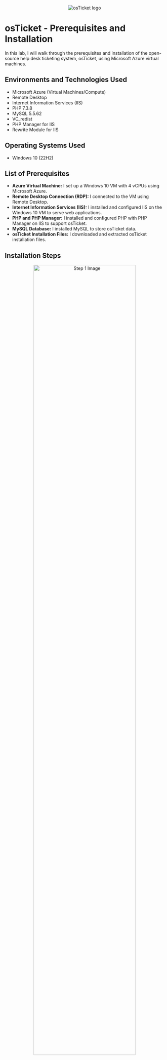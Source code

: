 <p align="center">
  <img src="https://i.imgur.com/Clzj7Xs.png" alt="osTicket logo">
</p>

<h1>osTicket - Prerequisites and Installation</h1>

<p>In this lab, I will walk through the prerequisites and installation of the open-source help desk ticketing system, osTicket, using Microsoft Azure virtual machines.</p>

<h2>Environments and Technologies Used</h2>

- Microsoft Azure (Virtual Machines/Compute)
- Remote Desktop
- Internet Information Services (IIS)
- PHP 7.3.8
- MySQL 5.5.62
- VC_redist
- PHP Manager for IIS
- Rewrite Module for IIS

<h2>Operating Systems Used</h2>

- Windows 10 (22H2)

<h2>List of Prerequisites</h2>

<ul>
  <li><strong>Azure Virtual Machine:</strong> I set up a Windows 10 VM with 4 vCPUs using Microsoft Azure.</li>
  <li><strong>Remote Desktop Connection (RDP):</strong> I connected to the VM using Remote Desktop.</li>
  <li><strong>Internet Information Services (IIS):</strong> I installed and configured IIS on the Windows 10 VM to serve web applications.</li>
  <li><strong>PHP and PHP Manager:</strong> I installed and configured PHP with PHP Manager on IIS to support osTicket.</li>
  <li><strong>MySQL Database:</strong> I installed MySQL to store osTicket data.</li>
  <li><strong>osTicket Installation Files:</strong> I downloaded and extracted osTicket installation files.</li>
</ul>

<h2>Installation Steps</h2>

<p align="center">
  <img src="https://github.com/user-attachments/assets/6c31d47e-1923-4e56-bc96-a61b28f5a84f" height="80%" width="80%" alt="Step 1 Image"/>
</p>
<p><strong>Create a Virtual Machine on Azure Step 1</strong>: I started by logging into the Azure Portal and clicking on "Create a Resource." From there, I selected "Virtual Machine" and named my virtual machine osTicket-Lab. I chose Windows 10 Pro, Version 22H2 for the image and selected Standard_D2s_v3 (2 vCPUs, 8 GiB memory) for the size. After creating a username and password (labuser and osTicketPassword1!), I clicked "Review + Create" and deployed the virtual machine.</p>

<p align="center">
  <img src="https://github.com/user-attachments/assets/380a7c16-0e1f-409e-b310-4c8d1f940571" height="80%" width="80%" alt="Step 2 Image 1"/>
</p>
<p align="center">
  <img src="https://github.com/user-attachments/assets/1767900f-e9c4-4a68-a4e8-85662d264444" height="80%" width="80%" alt="Step 2 Image 2"/>
</p>
<p align="center">
  <img src="https://github.com/user-attachments/assets/ba1f3f6e-93f3-4040-9869-9fa001d50b78" height="80%" width="80%" alt="Step 2 Image 3"/>
</p>
<p><strong>Connect to the VM Step 2</strong>: Once the VM was deployed, I went to the homepage in Azure and clicked on the VM (osTicket-Lab). This displayed its public IP address, which I used to connect to the VM via Remote Desktop. I added the IP to Remote Desktop by clicking "Add PC" and entered osTicket-Lab as the friendly name. I then connected to the VM by entering the credentials created in Step 1.</p>

<p align="center">
  <img src="https://github.com/user-attachments/assets/b08600d3-ebd4-4f9b-9f9a-3d9b96b3e152" height="80%" width="80%" alt="Step 3 Image 1"/>
</p>
<p align="center">
  <img src="https://github.com/user-attachments/assets/a4bacaef-7d17-4e36-be19-14eae8ed71ff" height="80%" width="80%" alt="Step 3 Image 2"/>
</p>
<p align="center">
  <img src="https://github.com/user-attachments/assets/567195ac-1795-4d92-9e55-dcf8c9655ec6" height="80%" width="80%" alt="Step 3 Image 3"/>
</p>
<p align="center">
  <img src="https://github.com/user-attachments/assets/c04864ae-49fb-40b7-899b-2f6d307881e4" height="80%" width="80%" alt="Step 3 Image 4"/>
</p>
<p><strong>Enable IIS and CGI Step 3</strong>: I enabled IIS and CGI in the Windows VM by navigating to the Control Panel, selecting "Programs," and clicking "Turn Windows features on or off." I checked the box next to Internet Information Services (IIS) and then enabled CGI under the World Wide Web Services section.</p>

<p align="center">
  <img width="1440" alt="Screenshot 2024-10-01 at 2 49 31 AM" src="https://github.com/user-attachments/assets/53569c66-a2e2-4411-9df9-d45db24bb9f8">
</p>

<p align="center">
  <img width="1440" alt="Screenshot 2024-10-01 at 2 50 09 AM" src="https://github.com/user-attachments/assets/81c994c2-3988-43c7-9e85-a5af83aa43d9">
</p>

<p><strong>Installing PHP, Rewrite Module, and VC_redist Step 4</strong>: I navigated to the `osTicket-Installation-Files` folder on my desktop within the VM and installed PHP Manager for IIS (PHPManagerForIIS_V1.5.0.msi) and the Rewrite Module (rewrite_amd64_en-US.msi). Next, I created a folder at `C:\PHP` and unzipped PHP 7.3.8 into it. Finally, I installed the Microsoft Visual C++ Redistributable (VC_redist.x86.exe) to ensure all necessary libraries were available.</p>

<p align="center">
  <img width="1440" alt="Screenshot 2024-10-01 at 3 09 08 AM" src="https://github.com/user-attachments/assets/d096f314-b664-4f76-8ab2-975c74c45d9b">
</p>

<p align="center">
  <img width="1440" alt="Screenshot 2024-10-01 at 3 10 54 AM" src="https://github.com/user-attachments/assets/f89575e9-52be-4e42-a760-b8f35e1110d8">
</p>

<p><strong>Installing MySQL Step 5</strong>: From the `osTicket-Installation-Files` folder, I installed MySQL 5.5.62 (mysql-5.5.62-win32.msi) using the Typical Setup. After installation, I launched the Configuration Wizard, chose "Standard Configuration," and set the MySQL root username and password to `root` for both fields.</p>

<p align="center">
  <img width="1440" alt="Screenshot 2024-10-01 at 3 20 21 AM" src="https://github.com/user-attachments/assets/f7c0ede6-48d9-48f6-90fc-0ffdc22bc60b">
</p>
<p align="center">
  <img width="1440" alt="Screenshot 2024-10-01 at 3 21 52 AM" src="https://github.com/user-attachments/assets/1f960e8a-5f95-4316-ab93-229d8688230f">
</p>






<p><strong>Configure IIS and Install osTicket Step 6</strong>: I opened IIS as an administrator by searching for "IIS Manager" and selecting "Run as Administrator." I then registered PHP in IIS by navigating to "PHP Manager" and setting the path to "C:\PHP\php-cgi.exe". Once PHP was registered, I reloaded IIS by stopping and starting the server through IIS Manager.</p>

<p>After that, I installed osTicket v1.15.8. I went to the "osTicket-Installation-Files" folder on my desktop, unzipped "osTicket-v1.15.8.zip," and copied the "upload" folder into "C:\inetpub\wwwroot." I renamed the "upload" folder to "osTicket." After renaming, I reloaded IIS again by stopping and starting the server.</p>

<p>Next, I accessed osTicket by going to IIS Manager, navigating to "Sites" -> "Default Website" -> "osTicket", and clicking "Browse *:80" on the right-hand side. This opened osTicket in my browser. When certain PHP extensions were not enabled, I returned to IIS Manager, navigated to "Sites" -> "Default Website" -> "osTicket", double-clicked "PHP Manager", and then clicked "Enable or disable an extension." I enabled the following extensions: "php_imap.dll", "php_intl.dll", and "php_opcache.dll". After enabling these extensions, I refreshed the osTicket site in my browser.</p>

<p>After that, I renamed the configuration file. I navigated to "C:\inetpub\wwwroot\osTicket\include", and renamed "ost-sampleconfig.php" to "ost-config.php". I set permissions for the "ost-config.php" file by disabling inheritance. I right-clicked the file, selected "Properties", went to the "Security" tab, clicked "Advanced", then selected "Disable inheritance" and removed all inherited permissions. I added new permissions by assigning "Everyone" full control over the file.</p>

<p align="center">
  <img width="1440" alt="Screenshot 2024-10-01 at 3 46 25 AM" src="https://github.com/user-attachments/assets/d922b822-5f05-4a56-9ea1-c00bc150181d">
</p>
<p align="center">
  <img width="1440" alt="Screenshot 2024-10-01 at 3 47 19 AM" src="https://github.com/user-attachments/assets/20a7be95-411b-456f-9b1a-d561a70979b4">
</p>
<p align="center">
  <img width="1440" alt="Screenshot 2024-10-01 at 3 48 44 AM" src="https://github.com/user-attachments/assets/a7a95f18-4dc9-403c-9f36-9e9a116d261b">
</p>

<p><strong>Finalizing osTicket Setup and Database Configuration Step 7</strong>: I continued setting up osTicket in my browser by clicking "Continue" on the setup page. When prompted, I named the helpdesk (I chose "Helpdesk") and set the default email address that would receive messages from customers.</p>

<p>Next, from the "osTicket-Installation-Files" folder, I installed **HeidiSQL** by launching the installer. Once installed, I opened **HeidiSQL** and created a new session with the username "root" and the password "root". I connected to the session and created a new database named "osTicket".</p>

<p>After the database was created, I returned to the osTicket setup in my browser. I entered the following MySQL details: MySQL Database: "osTicket", MySQL Username: "root", and MySQL Password: "root". Once these details were filled in, I clicked "Install Now!"</p>
